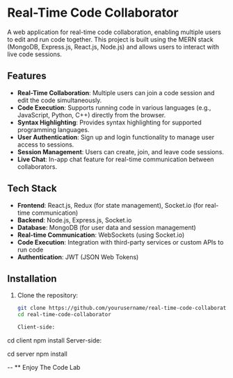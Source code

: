 # Real-Time Code Collaborator

A web application for real-time code collaboration, enabling multiple users to edit and run code together. This project is built using the MERN stack (MongoDB, Express.js, React.js, Node.js) and allows users to interact with live code sessions.

## Features

- **Real-Time Collaboration**: Multiple users can join a code session and edit the code simultaneously.
- **Code Execution**: Supports running code in various languages (e.g., JavaScript, Python, C++) directly from the browser.
- **Syntax Highlighting**: Provides syntax highlighting for supported programming languages.
- **User Authentication**: Sign up and login functionality to manage user access to sessions.
- **Session Management**: Users can create, join, and leave code sessions.
- **Live Chat**: In-app chat feature for real-time communication between collaborators.

## Tech Stack

- **Frontend**: React.js, Redux (for state management), Socket.io (for real-time communication)
- **Backend**: Node.js, Express.js, Socket.io
- **Database**: MongoDB (for user data and session management)
- **Real-time Communication**: WebSockets (using Socket.io)
- **Code Execution**: Integration with third-party services or custom APIs to run code
- **Authentication**: JWT (JSON Web Tokens)

## Installation

1. Clone the repository:

   ```bash
   git clone https://github.com/yourusername/real-time-code-collaborator.git
   cd real-time-code-collaborator

   Client-side:


cd client
npm install
Server-side:


cd server
npm install


-- ** Enjoy The Code Lab

